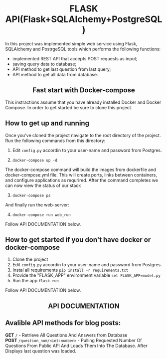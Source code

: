 <h1 align='center'>FLASK API(Flask+SQLAlchemy+PostgreSQL)</h1>
<p> In this project was implemented simple web service using Flask, SQLAlchemy and PostrgeSQL tools which performs the following functions: </p>
<ul>
  <li>implemented REST API that accepts POST requests as input;</li>
  <li>saving query data to database;</li>
  <li>API method to get last question from last query;</li>
  <li>API method to get all data from database.</li>
</ul>
<h2 align='center'>Fast start with Docker-compose</h2>
This instractions assume that you have already installed Docker and Docker Compose.
In order to get started be sure to clone this project.

## How to get up and running
Once you've cloned the project navigate to the root directory of the project. Run the following commands from this directory:

1. Edit ` config.py ` accordin to your user-name and password from Postgres.

2. ` docker-compose up -d `

The docker-compose command will build the images from dockerfile and docker-compose.yml file. This will create ports, links between containers, and configure applications as requrired. After the command completes we can now view the status of our stack

3. ` docker-compose ps `

And finally run the web-server:

4. ` docker-compose run web_run `

Follow API DOCUMENTATION below.

## How to get started if you don't have docker or docker-compose
1. Clone the project
2. Edit ` config.py ` accordin to your user-name and password from Postgres.
3. Instal all requirements ` pip install -r requirements.txt `
4. Provide the "FLASK_APP" environment variable ` set FLASK_APP=model.py `
5. Run the app ` flask run `

Follow API DOCUMENTATION below.

<h2 align='center'>API DOCUMENTATION<h2>

## Avalible API methods for blog posts:
 
**GET** ` / ` - Retrieve All Questions And Answers from Database
 <br>
**POST** ` /question_num/<int:number> ` - Pulling Requested Number Of Questions From Public API And Loads Them Into The Database. After Displays last question was loaded.
 <br>
